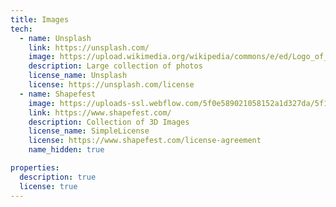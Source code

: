 ```yaml
---
title: Images
tech:
  - name: Unsplash
    link: https://unsplash.com/
    image: https://upload.wikimedia.org/wikipedia/commons/e/ed/Logo_of_Unsplash.svg
    description: Large collection of photos
    license_name: Unsplash
    license: https://unsplash.com/license
  - name: Shapefest
    image: https://uploads-ssl.webflow.com/5f0e589021058152a1d327da/5f1343e99f64734a6f07e28c_Shapefest%20logo%202.png
    link: https://www.shapefest.com/
    description: Collection of 3D Images
    license_name: SimpleLicense
    license: https://www.shapefest.com/license-agreement
    name_hidden: true

properties:
  description: true
  license: true
---
```

